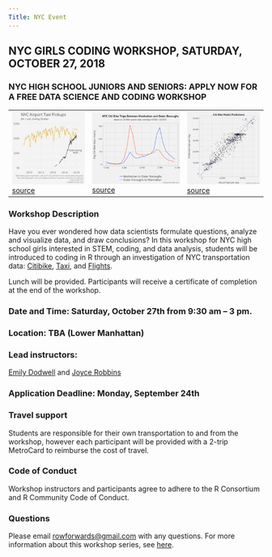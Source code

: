 ```yaml
---
Title: NYC Event
---
```


## NYC GIRLS CODING WORKSHOP, SATURDAY, OCTOBER 27, 2018

### NYC HIGH SCHOOL JUNIORS AND SENIORS: APPLY NOW FOR A FREE DATA SCIENCE AND CODING WORKSHOP

<table>
  <tr>
    <td>
      <img src = "https://github.com/forwards/website_source/blob/update-edu/content/edu/images/airport.jpeg"><br>
      <a href = "http://toddwschneider.com/posts/analyzing-1-1-billion-nyc-taxi-and-uber-trips-with-a-vengeance/">source</a>
    </td>
    <td>
      <img src = "https://github.com/forwards/website_source/blob/update-edu/content/edu/images/manhattan_vs_outer_boroughs.png"><br>
      <a href = "http://toddwschneider.com/posts/a-tale-of-twenty-two-million-citi-bikes-analyzing-the-nyc-bike-share-system/">source</a>
    </td>
    <td>
      <img src = "https://github.com/forwards/website_source/blob/update-edu/content/edu/images/model_results_scatterplot.png"><br>
      <a href = "http://toddwschneider.com/posts/a-tale-of-twenty-two-million-citi-bikes-analyzing-the-nyc-bike-share-system/">source</a>
    </td>
  </tr>
</table>  

### Workshop Description

Have you ever wondered how data scientists formulate questions, analyze and visualize data, and draw conclusions?  In this workshop for NYC high school girls interested in STEM, coding, and data analysis, students will be introduced to coding in R through an investigation of NYC transportation data: [Citibike](https://www.citibikenyc.com/system-data), [Taxi](http://www.nyc.gov/html/tlc/html/about/trip_record_data.shtml), and [Flights](https://cran.r-project.org/web/packages/nycflights13/nycflights13.pdf).

Lunch will be provided.  Participants will receive a certificate of completion at the end of the workshop.

### Date and Time: Saturday, October 27th from 9:30 am – 3 pm.

### Location: TBA (Lower Manhattan) 

### Lead instructors:

[Emily Dodwell](https://www.linkedin.com/in/emdodwell) and [Joyce Robbins](http://www.joyce-robbins.com/about/)

### Application Deadline: Monday, September 24th <apply here> 

### Travel support

Students are responsible for their own transportation to and from the workshop, however each participant will be provided with a 2-trip MetroCard to reimburse the cost of travel.

### Code of Conduct

Workshop instructors and participants agree to adhere to the R Consortium and R Community Code of Conduct.

### Questions

Please email rowforwards@gmail.com with any questions.  For more information about this workshop series, see [here](http://forwards.github.io/edu/). 
